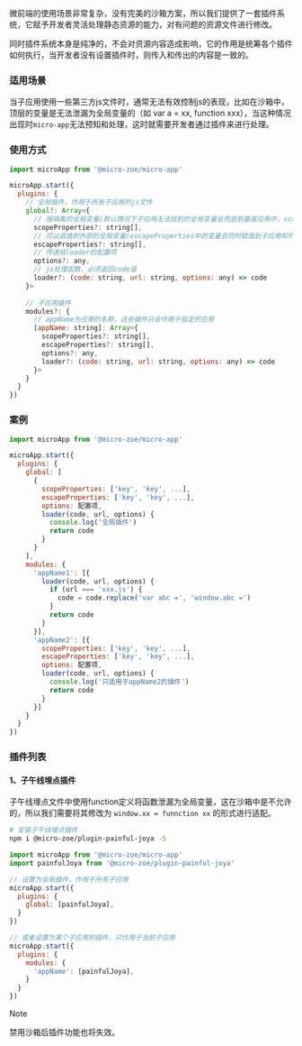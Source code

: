 微前端的使用场景非常复杂，没有完美的沙箱方案，所以我们提供了一套插件系统，它赋予开发者灵活处理静态资源的能力，对有问题的资源文件进行修改。

同时插件系统本身是纯净的，不会对资源内容造成影响，它的作用是统筹各个插件如何执行，当开发者没有设置插件时，则传入和传出的内容是一致的。

### 适用场景
当子应用使用一些第三方js文件时，通常无法有效控制js的表现，比如在沙箱中，顶层的变量是无法泄漏为全局变量的（如 var a = xx, function xxx），当这种情况出现时`micro-app`无法预知和处理，这时就需要开发者通过插件来进行处理。

### 使用方式
```js
import microApp from '@micro-zoe/micro-app'

microApp.start({
  plugins: {
    // 全局插件，作用于所有子应用的js文件
    global?: Array<{
      // 强隔离的全局变量(默认情况下子应用无法找到的全局变量会兜底到基座应用中，scopeProperties可以禁止这种情况)
      scopeProperties?: string[], 
      // 可以逃逸到外部的全局变量(escapeProperties中的变量会同时赋值到子应用和外部真实的window上)
      escapeProperties?: string[], 
      // 传递给loader的配置项
      options?: any,
      // js处理函数，必须返回code值
      loader?: (code: string, url: string, options: any) => code
    }>
  
    // 子应用插件
    modules?: {
      // appName为应用的名称，这些插件只会作用于指定的应用
      [appName: string]: Array<{
        scopeProperties?: string[],
        escapeProperties?: string[], 
        options?: any,
        loader?: (code: string, url: string, options: any) => code
      }>
    }
  }
})
```

### 案例
```js
import microApp from '@micro-zoe/micro-app'

microApp.start({
  plugins: {
    global: [
      {
        scopeProperties: ['key', 'key', ...],
        escapeProperties: ['key', 'key', ...],
        options: 配置项,
        loader(code, url, options) {
          console.log('全局插件')
          return code
        }
      }
    ],
    modules: {
      'appName1': [{
        loader(code, url, options) {
          if (url === 'xxx.js') {
            code = code.replace('var abc =', 'window.abc =')
          }
          return code
        }
      }],
      'appName2': [{
        scopeProperties: ['key', 'key', ...],
        escapeProperties: ['key', 'key', ...],
        options: 配置项,
        loader(code, url, options) {
          console.log('只适用于appName2的插件')
          return code
        }
      }]
    }
  }
})
```

### 插件列表
#### 1、子午线埋点插件
子午线埋点文件中使用function定义将函数泄漏为全局变量，这在沙箱中是不允许的，所以我们需要将其修改为
`window.xx = funnction xx` 的形式进行适配。

```bash
# 安装子午线埋点插件
npm i @micro-zoe/plugin-painful-joya -S
```

```js
import microApp from '@micro-zoe/micro-app'
import painfulJoya from '@micro-zoe/plugin-painful-joya'

// 设置为全局插件，作用于所有子应用
microApp.start({
  plugins: {
    global: [painfulJoya],
  }
})

// 或者设置为某个子应用的插件，只作用于当前子应用
microApp.start({
  plugins: {
    modules: {
      'appName': [painfulJoya],
    }
  }
})
```

> [!NOTE]
> 禁用沙箱后插件功能也将失效。
